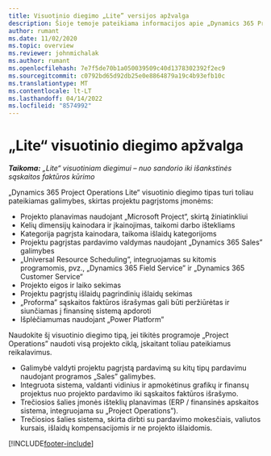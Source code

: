 ```yaml
---
title: Visuotinio diegimo „Lite” versijos apžvalga
description: Šioje temoje pateikiama informacijos apie „Dynamics 365 Project Operations Lite“ visuotinį diegimą.
author: rumant
ms.date: 11/02/2020
ms.topic: overview
ms.reviewer: johnmichalak
ms.author: rumant
ms.openlocfilehash: 7e7f5de70b1a050039509c40d1378302392f2ec9
ms.sourcegitcommit: c0792bd65d92db25e0e8864879a19c4b93efb10c
ms.translationtype: MT
ms.contentlocale: lt-LT
ms.lasthandoff: 04/14/2022
ms.locfileid: "8574992"
---
```

# <a name="lite-deployment-overview"></a>„Lite“ visuotinio diegimo apžvalga

_**Taikoma:** „Lite“ visuotiniam diegimui – nuo sandorio iki išankstinės sąskaitos faktūros kūrimo_

„Dynamics 365 Project Operations Lite“ visuotinio diegimo tipas turi toliau pateikiamas galimybes, skirtas projektu pagrįstoms įmonėms:

- Projekto planavimas naudojant „Microsoft Project“, skirtą žiniatinkliui
- Kelių dimensijų kainodara ir įkainojimas, taikomi darbo ištekliams
- Kategorija pagrįsta kainodara, taikoma išlaidų kategorijoms
- Projektu pagrįstas pardavimo valdymas naudojant „Dynamics 365 Sales” galimybes
- „Universal Resource Scheduling”, integruojamas su kitomis programomis, pvz., „Dynamics 365 Field Service” ir „Dynamics 365 Customer Service“
- Projekto eigos ir laiko sekimas
- Projektu pagrįstų išlaidų pagrindinių išlaidų sekimas
- „Proforma” sąskaitos faktūros išrašymas gali būti peržiūrėtas ir siunčiamas į finansinę sistemą apdoroti
- Išplėčiamumas naudojant „Power Platform”

Naudokite šį visuotinio diegimo tipą, jei tikitės programoje „Project Operations” naudoti visą projekto ciklą, įskaitant toliau pateikiamus reikalavimus.

- Galimybė valdyti projektu pagrįstą pardavimą su kitų tipų pardavimu naudojant programos „Sales” galimybes.
- Integruota sistema, valdanti vidinius ir apmokėtinus grafikų ir finansų projektus nuo projekto pardavimo iki sąskaitos faktūros išrašymo.
- Trečiosios šalies įmonės išteklių planavimas (ERP / finansinės apskaitos sistema, integruojama su „Project Operations”).
- Trečiosios šalies sistema, skirta dirbti su pardavimo mokesčiais, valiutos kursais, išlaidų kompensacijomis ir ne projekto išlaidomis.


[!INCLUDE[footer-include](../includes/footer-banner.md)]